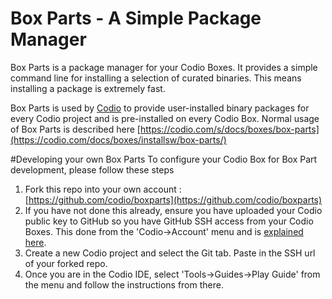 Box Parts - A Simple Package Manager
====================================

Box Parts is a package manager for your Codio Boxes. It provides a simple command line for installing a selection of curated binaries. This means installing a package is extremely fast.

Box Parts is used by [Codio](https://codio.com) to provide user-installed binary packages for every Codio project and is pre-installed on every Codio Box. Normal usage of Box Parts is described here [https://codio.com/s/docs/boxes/box-parts](https://codio.com/docs/boxes/installsw/box-parts/)

#Developing your own Box Parts
To configure your Codio Box for Box Part development, please follow these steps

1. Fork this repo into your own account : [https://github.com/codio/boxparts](https://github.com/codio/boxparts)
1. If you have not done this already, ensure you have uploaded your Codio public key to GitHub so you have GitHub SSH access from your Codio Boxes. This done from the 'Codio->Account' menu and is [explained here](https://codio.com/docs/dashboard/settings/acct-github/).
1. Create a new Codio project and select the Git tab. Paste in the SSH url of your forked repo.
1. Once you are in the Codio IDE, select 'Tools->Guides->Play Guide' from the menu and follow the instructions from there.

